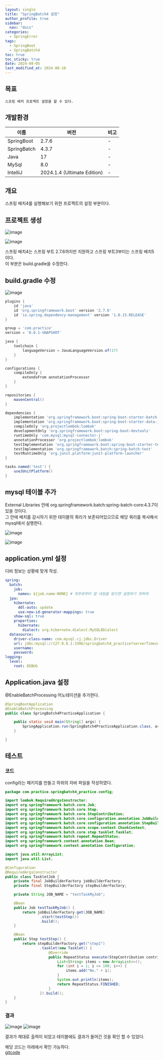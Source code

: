 ```yaml
---
layout: single
title: "SpringBatch4 설정"
author_profile: true
sidebar:
  nav: "docs"
categories: 
  - SpringError
tags:
  - SpringBoot
  - SpringBatch4
toc: true
toc_sticky: true
date: 2024-08-05
last_modified_at: 2024-08-10
---
```


## 목표

```
스프링 배치 프로젝트 설정을 할 수 있다.
```

## 개발환경

| 이름 | 버전 | 비고 |
|---|---|---|
| SpringBoot | 2.7.6 | - |
| SpringBatch | 4.3.7 | - |
| Java | 17 | - |
| MySql | 8.0 | - |
| IntelliJ | 2024.1.4 (Ultimate Edition) | - |

## 개요

스프링 배치4를 실행해보기 위한 프로젝트의 설정 부분이다.

## 프로젝트 생성
![image](../../../images/springbatch/springbatch4/springbatch4_00.PNG)

![image](../../../images/springbatch/springbatch4/springbatch4_01.PNG)

스프링 배치4는 스프링 부트 2.7.6까지만 지원하고 스프링 부트3부터는 스프링 배치5이다.  
이 부분은 build.gradle을 수정한다.

## build.gradle 수정

![image](../../../images/springbatch/springbatch4/springbatch4_02.PNG)

```gradle
plugins {
    id 'java'
    id 'org.springframework.boot' version '2.7.6'
    id 'io.spring.dependency-management' version '1.0.15.RELEASE'
}

group = 'com.practice'
version = '0.0.1-SNAPSHOT'

java {
    toolchain {
        languageVersion = JavaLanguageVersion.of(17)
    }
}

configurations {
    compileOnly {
        extendsFrom annotationProcessor
    }
}

repositories {
    mavenCentral()
}

dependencies {
    implementation 'org.springframework.boot:spring-boot-starter-batch'
    implementation 'org.springframework.boot:spring-boot-starter-data-jpa'
    compileOnly 'org.projectlombok:lombok'
    developmentOnly 'org.springframework.boot:spring-boot-devtools'
    runtimeOnly 'com.mysql:mysql-connector-j'
    annotationProcessor 'org.projectlombok:lombok'
    testImplementation 'org.springframework.boot:spring-boot-starter-test'
    testImplementation 'org.springframework.batch:spring-batch-test'
    testRuntimeOnly 'org.junit.platform:junit-platform-launcher'
}

tasks.named('test') {
    useJUnitPlatform()
}
```

## mysql 테이블 추가
External Libraries 안에 org.springframework.batch:spring-batch-core:4.3.7이 있을 것이다.  
그 안에 배치를 감시하기 위한 테이블의 쿼리가 보존되어있으므로 해당 쿼리를 복사해서 mysql에서 실행한다.

![image](../../../images/springbatch/springbatch4/springbatch4_03.PNG)

![image](../../../images/springbatch/springbatch4/springbatch4_04.PNG)

##  application.yml 설정

디비 정보는 상황에 맞게 작성.

```yaml
spring:
  batch:
    job:
      names: ${job.name:NONE} # 외부로부터 잡 네임을 받으면 설정하기 위하여
  jpa:
    hibernate:
      ddl-auto: update
      use-new-id-generator-mappings: true
    show-sql: true
    properties:
      hibernate:
        dialect: org.hibernate.dialect.MySQL8Dialect
  datasource:
    driver-class-name: com.mysql.cj.jdbc.Driver
    url: jdbc:mysql://127.0.0.1:3306/springbatch4_practice?serverTimezone=Asia/Tokyo
    username:
    password:
logging:
  level:
    root: DEBUG
```

## Application.java 설정

@EnableBatchProcessing 어노테이션을 추가한다.

```java
@SpringBootApplication
@EnableBatchProcessing
public class SpringBatch4PracticeApplication {

    public static void main(String[] args) {
        SpringApplication.run(SpringBatch4PracticeApplication.class, args);
    }

}
```

## 테스트

### 코드

config라는 패키지를 만들고 하위의 자바 파일을 작성하였다.

```java
package com.practice.springbatch4_practice.config;

import lombok.RequiredArgsConstructor;
import org.springframework.batch.core.Job;
import org.springframework.batch.core.Step;
import org.springframework.batch.core.StepContribution;
import org.springframework.batch.core.configuration.annotation.JobBuilderFactory;
import org.springframework.batch.core.configuration.annotation.StepBuilderFactory;
import org.springframework.batch.core.scope.context.ChunkContext;
import org.springframework.batch.core.step.tasklet.Tasklet;
import org.springframework.batch.repeat.RepeatStatus;
import org.springframework.context.annotation.Bean;
import org.springframework.context.annotation.Configuration;

import java.util.ArrayList;
import java.util.List;

@Configuration
@RequiredArgsConstructor
public class TaskletJob {
    private final JobBuilderFactory jobBuilderFactory;
    private final StepBuilderFactory stepBuilderFactory;

    private String JOB_NAME = "testTaskMyJob";

    @Bean
    public Job testTaskMyJob() {
        return jobBuilderFactory.get(JOB_NAME)
                .start(testStep())
                .build();
    }

    @Bean
    public Step testStep() {
        return stepBuilderFactory.get("step1")
                .tasklet(new Tasklet() {
                    @Override
                    public RepeatStatus execute(StepContribution contribution, ChunkContext chunkContext) throws Exception {
                        List<String> items = new ArrayList<>();
                        for (int i = 1; i <= 100; i++) {
                            items.add("No." + i);
                        }
                        System.out.println(items);
                        return RepeatStatus.FINISHED;
                    }
                }).build();
    }
}

```

### 결과

![image](../../../images/springbatch/springbatch4/springbatch4_05.PNG)
![image](../../../images/springbatch/springbatch4/springbatch4_06.PNG)

결과가 제대로 출력이 되었고 테이블에도 결과가 들어간 것을 확인 할 수 있었다.

해당 코드는 아래에서 확인 가능하다.  
[gitcode](https://github.com/subCharacters/SpringBatch4_Practice/tree/practice-01-setting)  